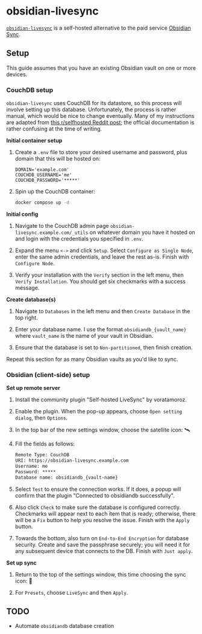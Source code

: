 # obsidian-livesync

[`obsidian-livesync`](https://github.com/vrtmrz/obsidian-livesync) is a self-hosted alternative to the paid service [Obsidian Sync](https://obsidian.md/sync).

## Setup

This guide assumes that you have an existing Obsidian vault on one or more devices.

### CouchDB setup

`obsidian-livesync` uses CouchDB for its datastore, so this process will involve setting up this database. Unfortunately, the process is rather manual, which would be nice to change eventually. Many of my instructions are adapted from [this r/selfhosted Reddit post](https://old.reddit.com/r/selfhosted/comments/1eo7knj/guide_obsidian_with_free_selfhosted_instant_sync/); the official documentation is rather confusing at the time of writing.

**Initial container setup**

1) Create a `.env` file to store your desired username and password, plus domain that this will be hosted on:

    ```env
    DOMAIN='example.com'
    COUCHDB_USERNAME='me'
    COUCHDB_PASSWORD='*****'
    ```

2) Spin up the CouchDB container:

    ```bash
    docker compose up -d
    ```

**Initial config**

1) Navigate to the CouchDB admin page `obsidian-livesync.example.com/_utils` on whatever domain you have it hosted on and login with the credentials you specified in `.env`.

2) Expand the menu `<->` and click `Setup`. Select `Configure as Single Node`, enter the same admin credentials, and leave the rest as-is. Finish with `Configure Node`.

3) Verify your installation with the `Verify` section in the left menu, then `Verify Installation`. You should get six checkmarks with a success message.

**Create database(s)**

1) Navigate to `Databases` in the left menu and then `Create Database` in the top right.

2) Enter your database name. I use the format `obsidiandb_{vault_name}` where `vault_name` is the name of your vault in Obsidian. 

3) Ensure that the database is set to `Non-partitioned`, then finish creation.

Repeat this section for as many Obsidian vaults as you'd like to sync.

### Obsidian (client-side) setup

**Set up remote server**

1) Install the community plugin "Self-hosted LiveSync" by voratamoroz.

2) Enable the plugin. When the pop-up appears, choose `Open setting dialog`, then `Options`.

3) In the top bar of the new settings window, choose the satellite icon: 🛰️

4) Fill the fields as follows:

    ```txt
    Remote Type: CouchDB
    URI: https://obsidian-livesync.example.com
    Username: me
    Password: *****
    Database name: obsidiandb_{vault-name}
    ```

5) Select `Test` to ensure the connection works. If it does, a popup will confirm that the plugin "Connected to obsidiandb successfully".

6) Also click `Check` to make sure the database is configured correctly. Checkmarks will appear next to each item that is ready; otherwise, there will be a `Fix` button to help you resolve the issue. Finish with the `Apply` button.

7) Towards the bottom, also turn on `End-to-End Encryption` for database security. Create and save the passphrase securely; you will need it for any subsequent device that connects to the DB. Finish with `Just apply`.

**Set up sync**

1) Return to the top of the settings window, this time choosing the sync icon: 🔄

2) For `Presets`, choose `LiveSync` and then `Apply`.

## TODO

- Automate `obsidiandb` database creation
